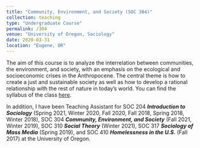 ```yaml
---
title: "Community, Environment, and Society (SOC 304)"
collection: teaching
type: "Undergraduate Course"
permalink: /304
venue: "University of Oregon, Sociology"
date: 2020-03-31
location: "Eugene, OR"
---
```

The aim of this course is to analyze the interrelation between communities, the environment, and society, with an emphasis on the ecological and socioeconomic crises in the Anthropocene. The central theme is how to create a just and sustainable society as well as how to develop a rational relationship with the rest of nature in today’s world. You can find the syllabus of the class [here](http://mauriciobetan.github.io/files/SOC_304_S22_Syllabus.pdf).

In addition, I have been Teaching Assistant for SOC 204 <b>_Introduction to Sociology_</b> (Spring 2021, Winter 2020, Fall 2020, Fall 2018, Spring 2018, Winter 2018), SOC 304 <b>_Community, Environment, and Society_</b> (Fall 2021, Winter 2019), SOC 310 <b>_Social Theory_</b> (Winter 2021), SOC 317 <b>_Sociology of Mass Media_</b> (Spring 2019), and SOC 410 <b>_Homelessness in the U.S._</b> (Fall 2017) at the University of Oregon.
